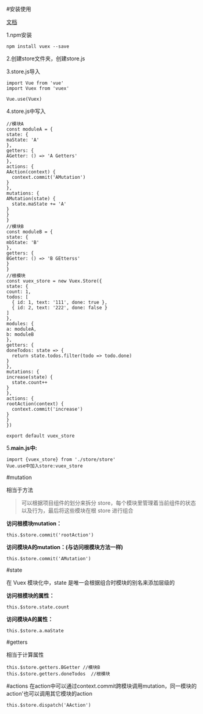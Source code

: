 #安装使用

[文档](https://vuex.vuejs.org/zh-cn/installation.html)

1.npm安装

    npm install vuex --save
2.创建store文件夹，创建store.js

3.store.js导入

    import Vue from 'vue'
    import Vuex from 'vuex'

    Vue.use(Vuex)
	
4.store.js中写入
	
	//模块A
	const moduleA = {
  	state: {
    maState: 'A'
  	},
  	getters: {
    AGetter: () => 'A Getters'
  	},
  	actions: {
    AAction(context) {
      context.commit('AMutation')
    }
  	},
  	mutations: {
    AMutation(state) {
      state.maState += 'A'
    }
  	}
	}
	//模块B
	const moduleB = {
  	state: {
    mbState: 'B'
  	},
  	getters: {
    BGetter: () => 'B GEtterss'
  	}
	}
	//根模块
	const vuex_store = new Vuex.Store({
  	state: {
    count: 1,
    todos: [
      { id: 1, text: '111', done: true },
      { id: 2, text: '222', done: false }
    ]
  	},
  	modules: {
    a: moduleA,
    b: moduleB
 	},
  	getters: {
    doneTodos: state => {
      return state.todos.filter(todo => todo.done)
    }
  	},
  	mutations: {
    increase(state) {
      state.count++
    }
  	},
  	actions: {
    rootAction(context) {
      context.commit('increase')
    }
  	}
	})
	
	export default vuex_store

5.**main.js中:**

	import {vuex_store} from './store/store'
	Vue.use中加入store:vuex_store


#mutation

相当于方法

>可以根据项目组件的划分来拆分 store，每个模块里管理着当前组件的状态以及行为，最后将这些模块在根 store 进行组合

**访问根模块mutation：**

	this.$store.commit('rootAction')

**访问模块A的mutation：(与访问根模块方法一样)**

	this.$store.commit('AMutation')

#state

在 Vuex 模块化中，state 是唯一会根据组合时模块的别名来添加层级的

**访问根模块的属性：**

	this.$store.state.count

**访问模块A的属性：**

	this.$store.a.maState

#getters

相当于计算属性

	this.$store.getters.BGetter //模块B
	this.$store.getters.doneTodos  //根模块

#actions
在action中可以通过context.commit跨模块调用mutation，同一模块的action'也可以调用其它模块的action

	this.$store.dispatch('AAction')